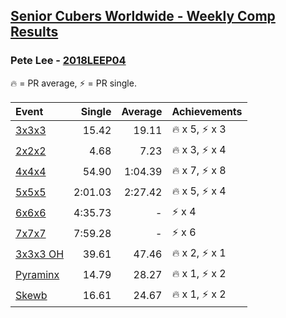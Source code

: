 <style>table {white-space: nowrap;}</style>

## [Senior Cubers Worldwide - Weekly Comp Results](/scw-comp/results/)
### Pete Lee - [2018LEEP04](https://www.worldcubeassociation.org/persons/2018LEEP04)

🔥 = PR average, ⚡ = PR single.

| Event | Single | Average | Achievements|
| :-- | --: | --: | :-- |
| [3x3x3](pete_lee/333.md) | 15.42 | 19.11 | 🔥 x 5, ⚡ x 3 |
| [2x2x2](pete_lee/222.md) | 4.68 | 7.23 | 🔥 x 3, ⚡ x 4 |
| [4x4x4](pete_lee/444.md) | 54.90 | 1:04.39 | 🔥 x 7, ⚡ x 8 |
| [5x5x5](pete_lee/555.md) | 2:01.03 | 2:27.42 | 🔥 x 5, ⚡ x 4 |
| [6x6x6](pete_lee/666.md) | 4:35.73 | - | ⚡ x 4 |
| [7x7x7](pete_lee/777.md) | 7:59.28 | - | ⚡ x 6 |
| [3x3x3 OH](pete_lee/333oh.md) | 39.61 | 47.46 | 🔥 x 2, ⚡ x 1 |
| [Pyraminx](pete_lee/pyram.md) | 14.79 | 28.27 | 🔥 x 1, ⚡ x 2 |
| [Skewb](pete_lee/skewb.md) | 16.61 | 24.67 | 🔥 x 1, ⚡ x 2 |

<!-- Global site tag (gtag.js) - Google Analytics -->
<script async src="https://www.googletagmanager.com/gtag/js?id=UA-86348435-3"></script>
<script>window.dataLayer = window.dataLayer || []; function gtag() {dataLayer.push(arguments);} gtag('js', new Date()); gtag('config', 'UA-86348435-3');</script>
